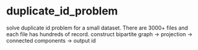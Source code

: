 # duplicate_id_problem
solve duplicate id problem for a small dataset. 
There are 3000+ files and each file has hundreds of record. 
construct bipartite graph ->
projection ->
connected components ->
output id
